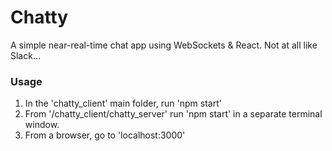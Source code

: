 Chatty
=====================

A simple near-real-time chat app using WebSockets & React. Not at all like Slack...

### Usage

1) In the 'chatty_client' main folder, run 'npm start'
2) From '/chatty_client/chatty_server' run 'npm start' in a separate terminal window.
3) From a browser, go to 'localhost:3000'

